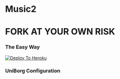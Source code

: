 
# Music2
# FORK AT YOUR OWN RISK


### The Easy Way

[![Deploy To Heroku](https://www.herokucdn.com/deploy/button.svg)](https://heroku.com/deploy)


### UniBorg Configuration

